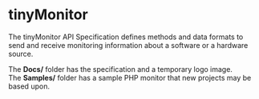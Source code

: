 tinyMonitor
===========

The tinyMonitor API Specification defines methods and data formats to send and receive monitoring information about a software or a hardware source.

The **Docs/** folder has the specification and a temporary logo image. \
The **Samples/** folder has a sample PHP monitor that new projects may be based upon.
